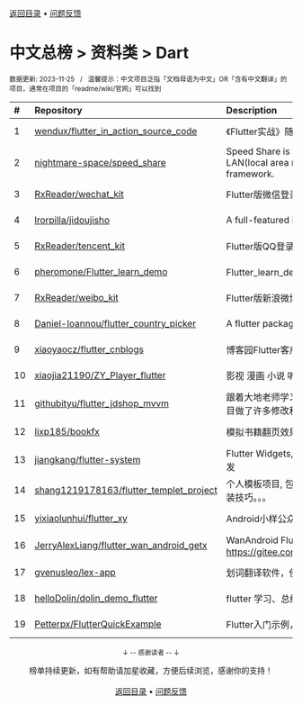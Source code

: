 <a href="https://gitee.com/GrowingGit/GitHub-Chinese-Top-Charts#github中文排行榜">返回目录</a> • <a href="/content/docs/feedback.md">问题反馈</a>

# 中文总榜 > 资料类 > Dart
<sub>数据更新: 2023-11-25&nbsp;&nbsp;&nbsp;/&nbsp;&nbsp;&nbsp;温馨提示：中文项目泛指「文档母语为中文」OR「含有中文翻译」的项目，通常在项目的「readme/wiki/官网」可以找到</sub>

|#|Repository|Description|Stars|Updated|
|:-|:-|:-|:-|:-|
|1|[wendux/flutter_in_action_source_code](https://github.com/wendux/flutter_in_action_source_code)|《Flutter实战》随书源码|789|2023-06-10|
|2|[nightmare-space/speed_share](https://github.com/nightmare-space/speed_share)|Speed Share is a highly available file sharing terminal on LAN(local area network) like airdrop developed by flutter framework.|744|2023-10-26|
|3|[RxReader/wechat_kit](https://github.com/RxReader/wechat_kit)|Flutter版微信登录/分享/支付 SDK|651|2023-06-06|
|4|[lrorpilla/jidoujisho](https://github.com/lrorpilla/jidoujisho)|A full-featured immersion language learning suite for mobile.|615|2023-10-05|
|5|[RxReader/tencent_kit](https://github.com/RxReader/tencent_kit)|Flutter版QQ登录/分享|229|2023-09-12|
|6|[pheromone/Flutter_learn_demo](https://github.com/pheromone/Flutter_learn_demo)|Flutter_learn_demo  Flutter学习历程|173|2023-11-24|
|7|[RxReader/weibo_kit](https://github.com/RxReader/weibo_kit)|Flutter版新浪微博登录/分享|103|2023-05-29|
|8|[Daniel-Ioannou/flutter_country_picker](https://github.com/Daniel-Ioannou/flutter_country_picker)|A flutter package to select a country from a list of countries.|92|2023-11-09|
|9|[xiaoyaocz/flutter_cnblogs](https://github.com/xiaoyaocz/flutter_cnblogs)|博客园Flutter客户端|91|2023-09-18|
|10|[xiaojia21190/ZY_Player_flutter](https://github.com/xiaojia21190/ZY_Player_flutter)|影视 漫画 小说 听书 |57|2023-11-20|
|11|[githubityu/flutter_jdshop_mvvm](https://github.com/githubityu/flutter_jdshop_mvvm)|跟着大地老师学习的,模仿京东的一个实战项目，但是根据实际项目做了许多修改和优化|49|2023-07-11|
|12|[lixp185/bookfx](https://github.com/lixp185/bookfx)|模拟书籍翻页效果|47|2023-11-03|
|13|[jiangkang/flutter-system](https://github.com/jiangkang/flutter-system)|Flutter Widgets,Components,Demos,Pages:从入门到产品级开发|28|2023-06-18|
|14|[shang1219178163/flutter_templet_project](https://github.com/shang1219178163/flutter_templet_project)| 个人模板项目, 包含组件使用示例、自定义组件封装、代码优化封装技巧。。。|25|2023-11-24|
|15|[yixiaolunhui/flutter_xy](https://github.com/yixiaolunhui/flutter_xy)|Android小样公众号对应Flutter的demo集合|17|2023-10-23|
|16|[JerryAlexLiang/flutter_wan_android_getx](https://github.com/JerryAlexLiang/flutter_wan_android_getx)|WanAndroid Flutter版 基于GetX ，欢迎互相交流学习， Gitee：https://gitee.com/JerryAlexLiang/flutter_wan_android_getx.git|11|2023-08-25|
|17|[gvenusleo/lex-app](https://github.com/gvenusleo/lex-app)|划词翻译软件，使用 Flutter 开发，支持多个翻译模型|8|2023-11-19|
|18|[helloDolin/dolin_demo_flutter](https://github.com/helloDolin/dolin_demo_flutter)|flutter 学习、总结、提高|8|2023-11-24|
|19|[Petterpx/FlutterQuickExample](https://github.com/Petterpx/FlutterQuickExample)|Flutter入门示例，对照着Flutter实战书籍写的一个demo。|5|2023-09-11|

<div align="center">
    <p><sub>↓ -- 感谢读者 -- ↓</sub></p>
    榜单持续更新，如有帮助请加星收藏，方便后续浏览，感谢你的支持！
</div>

<br/>

<div align="center"><a href="https://gitee.com/GrowingGit/GitHub-Chinese-Top-Charts#github中文排行榜">返回目录</a> • <a href="/content/docs/feedback.md">问题反馈</a></div>
